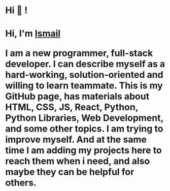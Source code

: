 # Hi 👋 !

<h1>Hi, I'm <a href="" target="_blank">Ismail</a>

I am a new programmer, full-stack developer. I can describe myself as a hard-working, solution-oriented and willing to learn teammate.
This is my GitHub page, has materials about HTML, CSS, JS, React, Python, Python Libraries, Web Development, and some other topics. I am trying to improve myself. And at the same time I am adding my projects here to reach them when i need, and also maybe they can be helpful for others.



